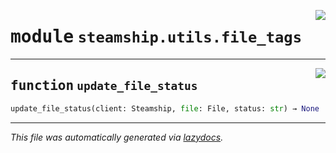 <!-- markdownlint-disable -->

<a href="https://github.com/steamship-core/python-client/tree/main/src/steamship/utils/file_tags.py#L0"><img align="right" style="float:right;" src="https://img.shields.io/badge/-source-cccccc?style=flat-square"></a>

# <kbd>module</kbd> `steamship.utils.file_tags`





---

<a href="https://github.com/steamship-core/python-client/tree/main/src/steamship/utils/file_tags.py#L4"><img align="right" style="float:right;" src="https://img.shields.io/badge/-source-cccccc?style=flat-square"></a>

## <kbd>function</kbd> `update_file_status`

```python
update_file_status(client: Steamship, file: File, status: str) → None
```








---

_This file was automatically generated via [lazydocs](https://github.com/ml-tooling/lazydocs)._
